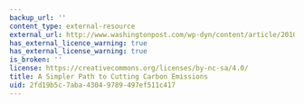 ```yaml
---
backup_url: ''
content_type: external-resource
external_url: http://www.washingtonpost.com/wp-dyn/content/article/2010/07/01/AR2010070104391.html
has_external_licence_warning: true
has_external_license_warning: true
is_broken: ''
license: https://creativecommons.org/licenses/by-nc-sa/4.0/
title: A Simpler Path to Cutting Carbon Emissions
uid: 2fd19b5c-7aba-4304-9789-497ef511c417
---
```

